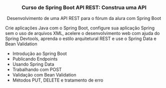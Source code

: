 <h3 align="center">Curso de Spring Boot API REST: Construa uma API </h3>

<p align="center">Desenvolvimento de uma API REST para o fórum da alura com Spring Boot</p>


Crie aplicações Java com o Spring Boot, configure sua aplicação Spring sem o uso de arquivos XML, acelere o desenvolvimento web com ajuda do Spring Devtools, aprenda o estilo arquitetural REST e use o Spring Data e Bean Validation

- Introdução ao Spring Boot
- Publicando Endpoints
- Usando Spring Data
- Trabalhando com POST
- Validação com Bean Validation
- Métodos PUT, DELETE e tratamento de erro
